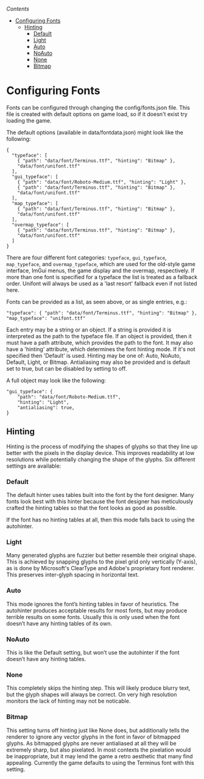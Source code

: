 <!-- START doctoc generated TOC please keep comment here to allow auto update -->
<!-- DON'T EDIT THIS SECTION, INSTEAD RE-RUN doctoc TO UPDATE -->
*Contents*

- [Configuring Fonts](#configuring-fonts)
  - [Hinting](#hinting)
    - [Default](#default)
    - [Light](#light)
    - [Auto](#auto)
    - [NoAuto](#noauto)
    - [None](#none)
    - [Bitmap](#bitmap)

<!-- END doctoc generated TOC please keep comment here to allow auto update -->

# Configuring Fonts

Fonts can be configured through changing the config/fonts.json file. This file is created with
default options on game load, so if it doesn't exist try loading the game.

The default options (available in data/fontdata.json) might look like the following:
```jsonc
{
  "typeface": [
    { "path": "data/font/Terminus.ttf", "hinting": "Bitmap" },
    "data/font/unifont.ttf"
  ],
  "gui_typeface": [
    { "path": "data/font/Roboto-Medium.ttf", "hinting": "Light" },
    { "path": "data/font/Terminus.ttf", "hinting": "Bitmap" },
    "data/font/unifont.ttf"
  ],
  "map_typeface": [
    { "path": "data/font/Terminus.ttf", "hinting": "Bitmap" },
    "data/font/unifont.ttf"
  ],
  "overmap_typeface": [
    { "path": "data/font/Terminus.ttf", "hinting": "Bitmap" },
    "data/font/unifont.ttf"
  ]
}
```

There are four different font categories: `typeface`, `gui_typeface`, `map_typeface`, and `overmap_typeface`,
which are used for the old-style game interface, ImGui menus, the game display and the overmap, respectively.
If more than one font is specified for a typeface the list is treated as a fallback order. Unifont will always
be used as a 'last resort' fallback even if not listed here.

Fonts can be provided as a list, as seen above, or as single entries, e.g.:
```jsonc
"typeface": { "path": "data/font/Terminus.ttf", "hinting": "Bitmap" },
"map_typeface": "unifont.ttf"
```
Each entry may be a string or an object. If a string is provided it is interpreted as the path to the typeface file.
If an object is provided, then it must have a path attribute, which provides the path to the font. It may also have
a 'hinting' attribute, which determines the font hinting mode. If it's not specified then 'Default' is used.
Hinting may be one of: Auto, NoAuto, Default, Light, or Bitmap. Antialiasing may also be provided and is default set
to true, but can be disabled by setting to off.

A full object may look like the following:
```jsonc
"gui_typeface": {
	"path": "data/font/Roboto-Medium.ttf",
	"hinting": "Light",
	"antialiasing": true,
}
```

## Hinting

Hinting is the process of modifying the shapes of glyphs so that
they line up better with the pixels in the display device. This
improves readability at low resolutions while potentially changing the
shape of the glyphs. Six different settings are available:

### Default

The default hinter uses tables built into the font by the font
designer. Many fonts look best with this hinter because the font
designer has meticulously crafted the hinting tables so that the font
looks as good as possible.

If the font has no hinting tables at all, then this mode falls back to
using the autohinter.

### Light

Many generated glyphs are fuzzier but better resemble their original
shape. This is achieved by snapping glyphs to the pixel grid only
vertically (Y-axis), as is done by Microsoft's ClearType and Adobe's
proprietary font renderer. This preserves inter-glyph spacing in
horizontal text.

### Auto

This mode ignores the font’s hinting tables in favor of
heuristics. The autohinter produces acceptable results for most fonts,
but may produce terrible results on some fonts. Usually this is only
used when the font doesn’t have any hinting tables of its own.

### NoAuto

This is like the Default setting, but won’t use the autohinter if the
font doesn’t have any hinting tables.

### None

This completely skips the hinting step. This will likely produce
blurry text, but the glyph shapes will always be correct. On very
high resolution monitors the lack of hinting may not be noticable.

### Bitmap

This setting turns off hinting just like None does, but additionally
tells the renderer to ignore any vector glyphs in the font in favor of
bitmapped glyphs. As bitmapped glyphs are never antialiased at all
they will be extremely sharp, but also pixelated. In most contexts the
pixelation would be inappropriate, but it may lend the game a retro
aesthetic that many find appealing. Currently the game defaults to
using the Terminus font with this setting.
